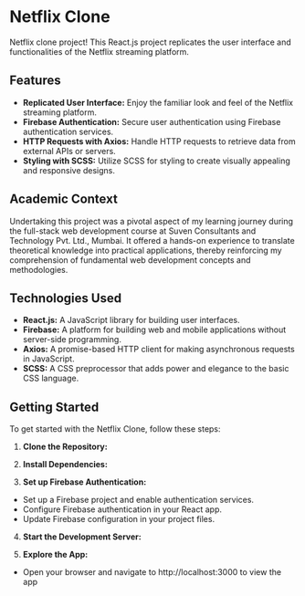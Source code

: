 # Netflix Clone

Netflix clone project! This React.js project replicates the user interface and functionalities of the Netflix streaming platform.

## Features

- **Replicated User Interface:** Enjoy the familiar look and feel of the Netflix streaming platform.
- **Firebase Authentication:** Secure user authentication using Firebase authentication services.
- **HTTP Requests with Axios:** Handle HTTP requests to retrieve data from external APIs or servers.
- **Styling with SCSS:** Utilize SCSS for styling to create visually appealing and responsive designs.

## Academic Context

Undertaking this project was a pivotal aspect of my learning journey during the full-stack web development course at Suven Consultants and Technology Pvt. Ltd., Mumbai. It offered a hands-on experience to translate theoretical knowledge into practical applications, thereby reinforcing my comprehension of fundamental web development concepts and methodologies.

## Technologies Used

- **React.js:** A JavaScript library for building user interfaces.
- **Firebase:** A platform for building web and mobile applications without server-side programming.
- **Axios:** A promise-based HTTP client for making asynchronous requests in JavaScript.
- **SCSS:** A CSS preprocessor that adds power and elegance to the basic CSS language.

## Getting Started

To get started with the Netflix Clone, follow these steps:

1. **Clone the Repository:**

2. **Install Dependencies:**

3. **Set up Firebase Authentication:**
- Set up a Firebase project and enable authentication services.
- Configure Firebase authentication in your React app.
- Update Firebase configuration in your project files.

4. **Start the Development Server:**

5. **Explore the App:**
- Open your browser and navigate to http://localhost:3000 to view the app
